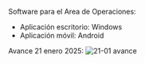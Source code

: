 Software para el Area de Operaciones:

- Aplicación escritorio: Windows
- Aplicación móvil: Android

Avance 21 enero 2025:
![21-01 avance](https://github.com/user-attachments/assets/100a58bf-47ef-4c38-89eb-3a5f4e7acdfa)
